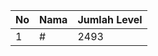 | No | Nama            | Jumlah Level |
|----|-----------------|--------------|
| 1  | #    |    2493        |

